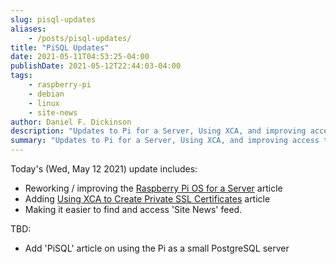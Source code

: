 ```yaml
---
slug: pisql-updates
aliases:
    - /posts/pisql-updates/
title: "PiSQL Updates"
date: 2021-05-11T04:53:25-04:00
publishDate: 2021-05-12T22:44:03-04:00
tags:
    - raspberry-pi
    - debian
    - linux
    - site-news
author: Daniel F. Dickinson
description: "Updates to Pi for a Server, Using XCA, and improving access to 'Site News' RSS feed"
summary: "Updates to Pi for a Server, Using XCA, and improving access to 'Site News' RSS feed"
---
```


Today's (Wed, May 12 2021) update includes:

* Reworking / improving the [Raspberry Pi OS for a Server](/deploy-admin/2020-09-08-raspberry-pi-os-for-a-server.md) article
* Adding [Using XCA to Create Private SSL Certificates](/deploy-admin/2021-05-11-using-xca-to-create-private-ssl-certificates) article
* Making it easier to find and access 'Site News' feed.

TBD:

* Add 'PiSQL' article on using the Pi as a small PostgreSQL server
